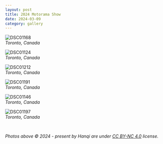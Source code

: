```yaml
---
layout: post
title: 2024 Motorama Show
date: 2024-03-09
category: gallery
---
```

![DSC01168](/assets/img/2024-03-09-2024-motorama-show/DSC01168.webp)  
*Toronto, Canada*  

![DSC01124](/assets/img/2024-03-09-2024-motorama-show/DSC01124.webp)  
*Toronto, Canada*  

![DSC01212](/assets/img/2024-03-09-2024-motorama-show/DSC01212.webp)  
*Toronto, Canada*  

![DSC01191](/assets/img/2024-03-09-2024-motorama-show/DSC01191.webp)  
*Toronto, Canada*  

![DSC01146](/assets/img/2024-03-09-2024-motorama-show/DSC01146.webp)  
*Toronto, Canada*  

![DSC01197](/assets/img/2024-03-09-2024-motorama-show/DSC01197.webp)  
*Toronto, Canada*  

&nbsp;  

*Photos above © 2024 - present by Hanqi are under [CC BY-NC 4.0](https://creativecommons.org/licenses/by-nc/4.0) license.*